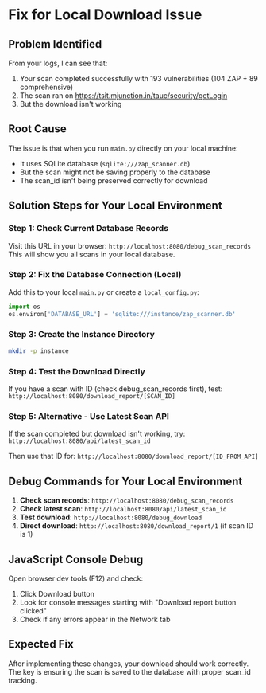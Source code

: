 # Fix for Local Download Issue

## Problem Identified
From your logs, I can see that:
1. Your scan completed successfully with 193 vulnerabilities (104 ZAP + 89 comprehensive)
2. The scan ran on https://tsit.mjunction.in/tauc/security/getLogin 
3. But the download isn't working

## Root Cause
The issue is that when you run `main.py` directly on your local machine:
- It uses SQLite database (`sqlite:///zap_scanner.db`)
- But the scan might not be saving properly to the database
- The scan_id isn't being preserved correctly for download

## Solution Steps for Your Local Environment

### Step 1: Check Current Database Records
Visit this URL in your browser: `http://localhost:8080/debug_scan_records`
This will show you all scans in your local database.

### Step 2: Fix the Database Connection (Local)
Add this to your local `main.py` or create a `local_config.py`:

```python
import os
os.environ['DATABASE_URL'] = 'sqlite:///instance/zap_scanner.db'
```

### Step 3: Create the Instance Directory
```bash
mkdir -p instance
```

### Step 4: Test the Download Directly
If you have a scan with ID (check debug_scan_records first), test:
`http://localhost:8080/download_report/[SCAN_ID]`

### Step 5: Alternative - Use Latest Scan API
If the scan completed but download isn't working, try:
`http://localhost:8080/api/latest_scan_id`

Then use that ID for:
`http://localhost:8080/download_report/[ID_FROM_API]`

## Debug Commands for Your Local Environment

1. **Check scan records**: `http://localhost:8080/debug_scan_records`
2. **Check latest scan**: `http://localhost:8080/api/latest_scan_id`
3. **Test download**: `http://localhost:8080/debug_download`
4. **Direct download**: `http://localhost:8080/download_report/1` (if scan ID is 1)

## JavaScript Console Debug
Open browser dev tools (F12) and check:
1. Click Download button
2. Look for console messages starting with "Download report button clicked"
3. Check if any errors appear in the Network tab

## Expected Fix
After implementing these changes, your download should work correctly. The key is ensuring the scan is saved to the database with proper scan_id tracking.
